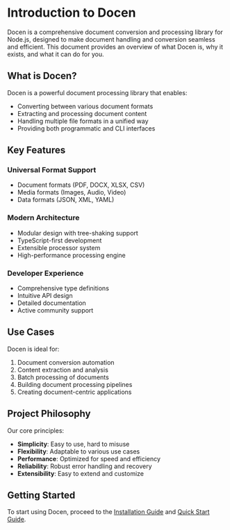 # Introduction to Docen

Docen is a comprehensive document conversion and processing library for Node.js, designed to make document handling and conversion seamless and efficient. This document provides an overview of what Docen is, why it exists, and what it can do for you.

## What is Docen?

Docen is a powerful document processing library that enables:

- Converting between various document formats
- Extracting and processing document content
- Handling multiple file formats in a unified way
- Providing both programmatic and CLI interfaces

## Key Features

### Universal Format Support

- Document formats (PDF, DOCX, XLSX, CSV)
- Media formats (Images, Audio, Video)
- Data formats (JSON, XML, YAML)

### Modern Architecture

- Modular design with tree-shaking support
- TypeScript-first development
- Extensible processor system
- High-performance processing engine

### Developer Experience

- Comprehensive type definitions
- Intuitive API design
- Detailed documentation
- Active community support

## Use Cases

Docen is ideal for:

1. Document conversion automation
2. Content extraction and analysis
3. Batch processing of documents
4. Building document processing pipelines
5. Creating document-centric applications

## Project Philosophy

Our core principles:

- **Simplicity**: Easy to use, hard to misuse
- **Flexibility**: Adaptable to various use cases
- **Performance**: Optimized for speed and efficiency
- **Reliability**: Robust error handling and recovery
- **Extensibility**: Easy to extend and customize

## Getting Started

To start using Docen, proceed to the [Installation Guide](2.installation.md) and [Quick Start Guide](3.quickstart.md).
